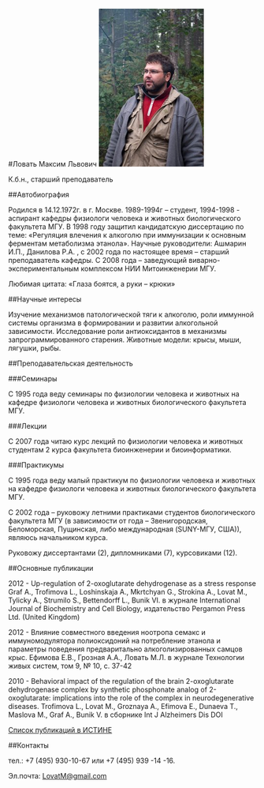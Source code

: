 #Ловать Максим Львович
![Ловать Максим Львович](./lovat.jpg "Ловать Максим Львович")

К.б.н., старший преподаватель

##Автобиография

Родился в 14.12.1972г. в г. Москве. 1989-1994г – студент, 1994-1998 - аспирант кафедры физиологи человека и животных биологического факультета МГУ. В 1998 году защитил кандидатскую диссертацию по теме: «Регуляция влечения к алкоголю при иммунизации к основным ферментам метаболизма этанола». Научные руководители: Ашмарин И.П., Данилова Р.А. , с 2002 года по настоящее время – старший преподаватель кафедры. С 2008 года – заведующий виварно-экспериментальным комплексом НИИ Митоинженерии МГУ.

Любимая цитата:
«Глаза боятся, а руки – крюки»

##Научные интересы

Изучение механизмов патологической тяги к алкоголю, роли иммунной системы организма в формировании и развитии алкогольной зависимости. Исследование роли антиоксидантов в механизмы запрограммированного старения. Животные модели: крысы, мыши, лягушки, рыбы.
	 
##Преподавательская деятельность

###Семинары

С 1995 года веду семинары по физиологии человека и животных на кафедре физиологи человека и животных биологического факультета МГУ.

###Лекции

С 2007 года читаю курс лекций по физиологии человека и животных студентам 2 курса факультета биоинженерии и биоинформатики.

###Практикумы

С 1995 года веду малый практикум по физиологии  человека и животных на кафедре физиологи человека и животных биологического факультета МГУ.

С 2002 года – руковожу летними практиками студентов биологического факультета МГУ (в зависимости от года – Звенигородская, Беломорская, Пущинская, либо международная (SUNY-МГУ, США)), являюсь начальником курса.

Руковожу диссертантами (2), дипломниками (7), курсовиками (12).

##Основные публикации

2012 - Up-regulation of 2-oxoglutarate dehydrogenase as a stress response Graf A., Trofimova L., Loshinskaja A., Mkrtchyan G., Strokina A., Lovat M., Tylicky A., Strumilo S., Bettendorff L., Bunik VI. в журнале International Journal of Biochemistry and Cell Biology, издательство Pergamon Press Ltd. (United Kingdom)
 
2012 - Влияние совместного введения ноотропа семакс и иммуномодулятора полиоксидоний на потребление этанола и параметры поведения предваритально алкоголизированных самцов крыс. Ефимова Е.В., Грозная А.А., Ловать М.Л. в журнале Технологии живых систем, том 9, № 10, с. 37-42

2010 - Behavioral impact of the regulation of the brain 2-oxoglutarate dehydrogenase complex by synthetic phosphonate analog of 2-oxoglutarate: implications into the role of the complex in neurodegenerative diseases. Trofimova L., Lovat M., Groznaya A., Efimova E., Dunaeva T., Maslova M., Graf A., Bunik V. в сборнике Int J Alzheimers Dis DOI


[Список публикаций в ИСТИНЕ](http://istina.msu.ru/profile/LovatMaxim/)

##Контакты

тел.: +7 (495) 930-10-67 или +7 (495) 939 -14 -16. 

Эл.почта: LovatM@gmail.com
